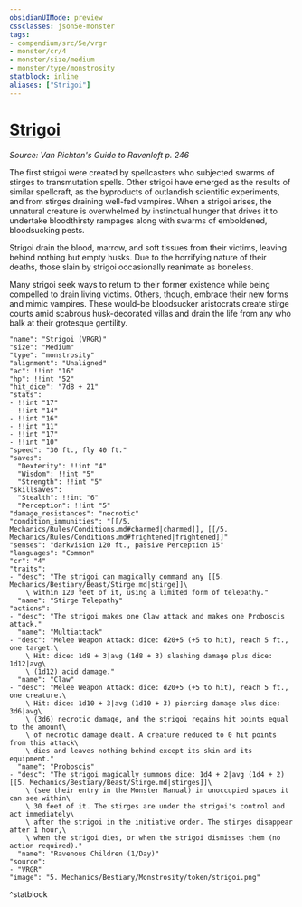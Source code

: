 ```yaml
---
obsidianUIMode: preview
cssclasses: json5e-monster
tags:
- compendium/src/5e/vrgr
- monster/cr/4
- monster/size/medium
- monster/type/monstrosity
statblock: inline
aliases: ["Strigoi"]
---
```

# [Strigoi](compendium\bestiary\monstrosity/strigoi-vrgr.md)
*Source: Van Richten's Guide to Ravenloft p. 246*  

The first strigoi were created by spellcasters who subjected swarms of stirges to transmutation spells. Other strigoi have emerged as the results of similar spellcraft, as the byproducts of outlandish scientific experiments, and from stirges draining well-fed vampires. When a strigoi arises, the unnatural creature is overwhelmed by instinctual hunger that drives it to undertake bloodthirsty rampages along with swarms of emboldened, bloodsucking pests.

Strigoi drain the blood, marrow, and soft tissues from their victims, leaving behind nothing but empty husks. Due to the horrifying nature of their deaths, those slain by strigoi occasionally reanimate as boneless.

Many strigoi seek ways to return to their former existence while being compelled to drain living victims. Others, though, embrace their new forms and mimic vampires. These would-be bloodsucker aristocrats create stirge courts amid scabrous husk-decorated villas and drain the life from any who balk at their grotesque gentility.

```statblock
"name": "Strigoi (VRGR)"
"size": "Medium"
"type": "monstrosity"
"alignment": "Unaligned"
"ac": !!int "16"
"hp": !!int "52"
"hit_dice": "7d8 + 21"
"stats":
- !!int "17"
- !!int "14"
- !!int "16"
- !!int "11"
- !!int "17"
- !!int "10"
"speed": "30 ft., fly 40 ft."
"saves":
  "Dexterity": !!int "4"
  "Wisdom": !!int "5"
  "Strength": !!int "5"
"skillsaves":
  "Stealth": !!int "6"
  "Perception": !!int "5"
"damage_resistances": "necrotic"
"condition_immunities": "[[/5. Mechanics/Rules/Conditions.md#charmed|charmed]], [[/5. Mechanics/Rules/Conditions.md#frightened|frightened]]"
"senses": "darkvision 120 ft., passive Perception 15"
"languages": "Common"
"cr": "4"
"traits":
- "desc": "The strigoi can magically command any [[5. Mechanics/Bestiary/Beast/Stirge.md|stirge]]\
    \ within 120 feet of it, using a limited form of telepathy."
  "name": "Stirge Telepathy"
"actions":
- "desc": "The strigoi makes one Claw attack and makes one Proboscis attack."
  "name": "Multiattack"
- "desc": "Melee Weapon Attack: dice: d20+5 (+5 to hit), reach 5 ft., one target.\
    \ Hit: dice: 1d8 + 3|avg (1d8 + 3) slashing damage plus dice: 1d12|avg\
    \ (1d12) acid damage."
  "name": "Claw"
- "desc": "Melee Weapon Attack: dice: d20+5 (+5 to hit), reach 5 ft., one creature.\
    \ Hit: dice: 1d10 + 3|avg (1d10 + 3) piercing damage plus dice: 3d6|avg\
    \ (3d6) necrotic damage, and the strigoi regains hit points equal to the amount\
    \ of necrotic damage dealt. A creature reduced to 0 hit points from this attack\
    \ dies and leaves nothing behind except its skin and its equipment."
  "name": "Proboscis"
- "desc": "The strigoi magically summons dice: 1d4 + 2|avg (1d4 + 2) [[5. Mechanics/Bestiary/Beast/Stirge.md|stirges]]\
    \ (see their entry in the Monster Manual) in unoccupied spaces it can see within\
    \ 30 feet of it. The stirges are under the strigoi's control and act immediately\
    \ after the strigoi in the initiative order. The stirges disappear after 1 hour,\
    \ when the strigoi dies, or when the strigoi dismisses them (no action required)."
  "name": "Ravenous Children (1/Day)"
"source":
- "VRGR"
"image": "5. Mechanics/Bestiary/Monstrosity/token/strigoi.png"
```
^statblock